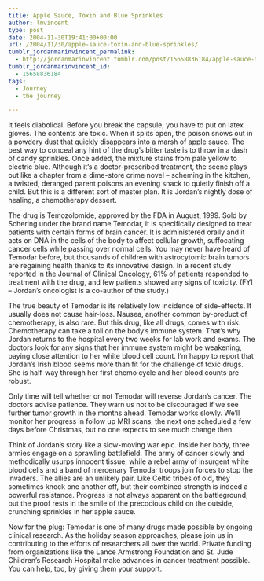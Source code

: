 ```yaml
---
title: Apple Sauce, Toxin and Blue Sprinkles
author: lmvincent
type: post
date: 2004-11-30T19:41:00+00:00
url: /2004/11/30/apple-sauce-toxin-and-blue-sprinkles/
tumblr_jordanmarinvincent_permalink:
  - http://jordanmarinvincent.tumblr.com/post/15658836184/apple-sauce-toxin-and-blue-sprinkles
tumblr_jordanmarinvincent_id:
  - 15658836184
tags:
  - Journey
  - the journey

---
```

It feels diabolical. Before you break the capsule, you have to put on latex gloves. The contents are toxic. When it splits open, the poison snows out in a powdery dust that quickly disappears into a marsh of apple sauce. The best way to conceal any hint of the drug&rsquo;s bitter taste is to throw in a dash of candy sprinkles. Once added, the mixture stains from pale yellow to electric blue. Although it&rsquo;s a doctor-prescribed treatment, the scene plays out like a chapter from a dime-store crime novel &ndash; scheming in the kitchen, a twisted, deranged parent poisons an evening snack to quietly finish off a child. But this is a different sort of master plan. It is Jordan&rsquo;s nightly dose of healing, a chemotherapy dessert.<a name="more"></a>

The drug is Temozolomide, approved by the FDA in August, 1999. Sold by Schering under the brand name Temodar, it is specifically designed to treat patients with certain forms of brain cancer. It is administered orally and it acts on DNA in the cells of the body to affect cellular growth, suffocating cancer cells while passing over normal cells. You may never have heard of Temodar before, but thousands of children with astrocytomic brain tumors are regaining health thanks to its innovative design. In a recent study reported in the Journal of Clinical Oncology, 61% of patients responded to treatment with the drug, and few patients showed any signs of toxicity. (FYI &#8211; Jordan&rsquo;s oncologist is a co-author of the study.)

The true beauty of Temodar is its relatively low incidence of side-effects. It usually does not cause hair-loss. Nausea, another common by-product of chemotherapy, is also rare. But this drug, like all drugs, comes with risk. Chemotherapy can take a toll on the body&rsquo;s immune system. That&rsquo;s why Jordan returns to the hospital every two weeks for lab work and exams. The doctors look for any signs that her immune system might be weakening, paying close attention to her white blood cell count. I&rsquo;m happy to report that Jordan&rsquo;s Irish blood seems more than fit for the challenge of toxic drugs. She is half-way through her first chemo cycle and her blood counts are robust.

Only time will tell whether or not Temodar will reverse Jordan&rsquo;s cancer. The doctors advise patience. They warn us not to be discouraged if we see further tumor growth in the months ahead. Temodar works slowly. We&rsquo;ll monitor her progress in follow up MRI scans, the next one scheduled a few days before Christmas, but no one expects to see much change then.

Think of Jordan&rsquo;s story like a slow-moving war epic. Inside her body, three armies engage on a sprawling battlefield. The army of cancer slowly and methodically usurps innocent tissue, while a rebel army of insurgent white blood cells and a band of mercenary Temodar troops join forces to stop the invaders. The allies are an unlikely pair. Like Celtic tribes of old, they sometimes knock one another off, but their combined strength is indeed a powerful resistance. Progress is not always apparent on the battleground, but the proof rests in the smile of the precocious child on the outside, crunching sprinkles in her apple sauce.

Now for the plug: Temodar is one of many drugs made possible by ongoing clinical research. As the holiday season approaches, please join us in contributing to the efforts of researchers all over the world. Private funding from organizations like the Lance Armstrong Foundation and St. Jude Children&rsquo;s Research Hospital make advances in cancer treatment possible. You can help, too, by giving them your support.

<div class="blogger-post-footer">
  <img loading="lazy" width="1" height="1" src="https://blogger.googleusercontent.com/tracker/9039099668816362935-1755548127785328849?l=jordansjourney2.blogspot.com" alt="" />
</div>